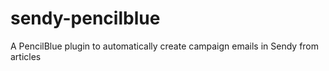 # sendy-pencilblue
A PencilBlue plugin to automatically create campaign emails in Sendy from articles
